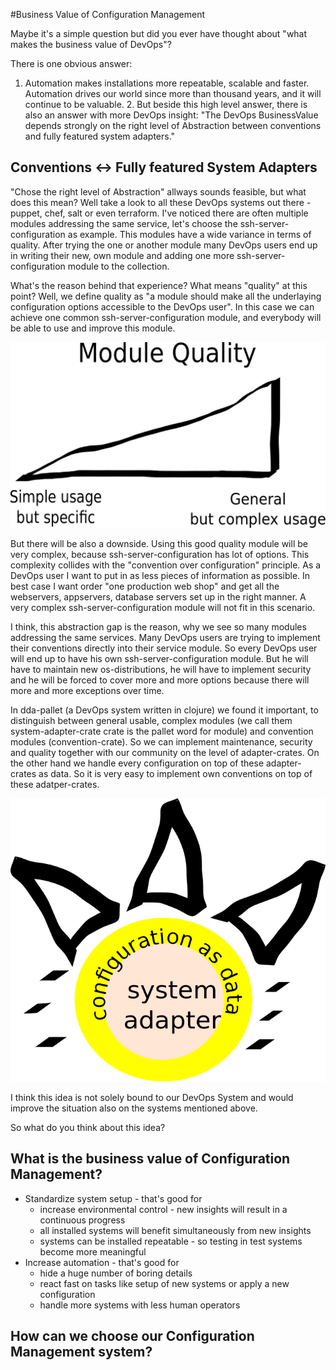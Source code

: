 #Business Value of Configuration Management

Maybe it's a simple question but did you ever have thought about "what makes the business value of DevOps"?
 
There is one obvious answer: 
1. Automation makes installations more repeatable, scalable and faster. Automation drives our world since more than thousand years, and it will continue to be valuable. 2. But beside this high level answer, there is also an answer with more DevOps insight: "The DevOps BusinessValue depends strongly on the right level of Abstraction between conventions and fully featured system adapters."
 
## Conventions <-> Fully featured System Adapters

"Chose the right level of Abstraction" allways sounds feasible, but what does this mean? Well take a look to all these DevOps systems out there - puppet, chef, salt or even terraform. I've noticed there are often multiple modules addressing the same service, let's choose the ssh-server-configuration as example. This modules have a wide variance in terms of quality. After trying the one or another module many DevOps users end up in writing their new, own module and adding one more ssh-server-configuration module to the collection. 
 
What's the reason behind that experience? What means "quality" at this point? Well, we define quality as "a module should make all the underlaying configuration options accessible to the DevOps user". In this case we can achieve one common ssh-server-configuration module, and everybody will be able to use and improve this module. 
 
![QualityOfConfigManagementModules](../resources/QualityOfConfigManagementModules.png)

 
But there will be also a downside. Using this good quality module will be very complex, because ssh-server-configuration has lot of options. This complexity collides with the "convention over configuration" principle. 
As a DevOps user I want to put in as less pieces of information as possible. In best case I want order "one production web shop" and get all the webservers, appservers, database servers set up in the right manner. A very complex ssh-server-configuration module will not fit in this scenario. 
 
I think, this abstraction gap is the reason, why we see so many modules addressing the same services. Many DevOps users are trying to implement their conventions directly into their service module. So every DevOps user will end up to have his own ssh-server-configuration module. But he will have to maintain new os-distributions, he will have to implement security and he will be forced to cover more and more options because there will more and more exceptions over time.
 
In dda-pallet (a DevOps system written in clojure) we found it important, to distinguish between general usable, complex modules (we call them system-adapter-crate crate is the pallet word for module) and convention modules (convention-crate). 
So we can implement maintenance, security and quality together with our community on the level of adapter-crates. 
On the other hand we handle every configuration on top of these adapter-crates as data. So it is very easy to implement own conventions on top of these adatper-crates.
 
![DataDrivenConventions](/en/80_config_management/resources/DataDrivenConventions.png)
 
I think this idea is not solely bound to our DevOps System and would improve the situation also on the systems mentioned above.
 
So what do you think about this idea?


## What is the business value of Configuration Management?
* Standardize system setup - that's good for
  * increase environmental control - new insights will result in a continuous progress
  * all installed systems will benefit simultaneously from new insights
  * systems can be installed repeatable - so testing in test systems become more meaningful
* Increase automation - that's good for
  * hide a huge number of boring details
  * react fast on tasks like setup of new systems or apply a new configuration
  * handle more systems with less human operators

## How can we choose our Configuration Management system?

